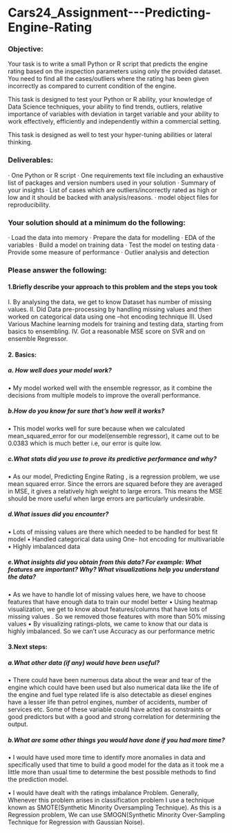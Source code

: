 # Cars24_Assignment---Predicting-Engine-Rating

### Objective:
Your task is to write a small Python or R script that predicts the engine rating based on the inspection parameters using only the provided dataset. You need to find all the cases/outliers where the rating has been given incorrectly as compared to current condition of the engine.

This task is designed to test your Python or R ability, your knowledge of Data Science techniques, your ability to find trends, outliers, relative importance of variables with deviation in target variable and your ability to work effectively, efficiently and independently within a commercial setting.

This task is designed as well to test your hyper-tuning abilities or lateral thinking.
 
### Deliverables:
·         One Python or R script
·         One requirements text file including an exhaustive list of packages and version numbers used in your solution
·         Summary of your insights
·         List of cases which are outliers/incorrectly rated as high or low and it should be backed with analysis/reasons.
·        model object files for reproducibility.

 
### Your solution should at a minimum do the following:
·         Load the data into memory
·         Prepare the data for modelling
·         EDA of the variables
·         Build a model on training data
·         Test the model on testing data
·         Provide some measure of performance
·         Outlier analysis and detection


### Please answer the following:

#### 1.Briefly describe your approach to this problem and the steps you took

I. By analysing the data, we get to know Dataset has number of missing values. 
II. Did  Data pre-processing by handling  missing values and then worked on categorical data using one –hot encoding technique
III. Used Various Machine learning models for training and testing  data, starting from basics to ensembling. 
IV.  Got a reasonable MSE score on SVR and on ensemble Regressor.

#### 2. Basics:

##### a. How well does your model work?

• My model worked well with the ensemble regressor, as it combine the decisions from multiple models 
to improve the overall performance. 

##### b.How do you know for sure that’s how well it works?

• This model works well for sure because when we calculated mean_squared_error for our model(ensemble regressor), 
it came out to be 0.0383 which is much better i.e, our error is quite low.

##### c.What stats did you use to prove its predictive performance and why?

• As our model, Predicting Engine Rating , is a regression problem, we use mean squared error. 
Since the errors are squared before they are averaged in MSE, it gives a relatively high weight to large errors. 
This means the MSE should be more useful when large errors are particularly undesirable.

##### d.What issues did you encounter?

• Lots of missing values are there which needed to be handled  for best fit model
• Handled categorical data using One- hot encoding for multivariable
• Highly imbalanced data

##### e.What insights did you obtain from this data? For example: What features are important? Why? What visualizations help you understand the data?

• As we have to handle lot of missing values here, we have to choose features that have enough data to train our model better
• Using heatmap visualization, we get to know about features/columns that have lots of missing values . So we removed those features with more than 50% missing values
• By visualizing ratings-plots, we came to know that our data is highly imbalanced. So we can’t use Accuracy as our performance metric

#### 3.Next steps:

##### a.What other data (if any) would have been useful?

• There could have been numerous data about the wear and tear of the engine which could have been used but also numerical data 
like the life of the engine and fuel type related life is also detectable as 
diesel engines have a lesser life than petrol engines, number of accidents, number of services etc. 
Some of these variable could have acted as constraints or good predictors 
but with a good and strong correlation for determining the output.

##### b.What are some other things you would have done if you had more time?

• I would have used more time to identify more anomalies in data and specifically used that time to build a good model 
for the data as it took me a little more than usual time to determine the best 
possible methods to find the prediction model.

• I would have dealt with the ratings imbalance Problem. Generally, Whenever this problem arises in 
classification problem I use a technique known as SMOTE(Synthetic Minority Oversampling Technique). 
As this is a Regression problem, We can use 
SMOGN(Synthetic Minority Over-Sampling Technique for Regression with Gaussian Noise).
